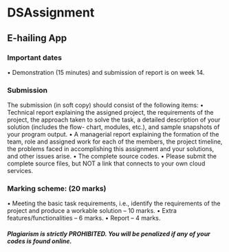 # DSAssignment
## E-hailing App

### Important dates
• Demonstration (15 minutes) and submission of report is on week 14.

### Submission
The submission (in soft copy) should consist of the following items:
• Technical report explaining the assigned project, the requirements of the project, the
  approach taken to solve the task, a detailed description of your solution (includes the flow-
  chart, modules, etc.), and sample snapshots of your program output.
• A managerial report explaining the formation of the team, role and assigned work for each
  of the members, the project timeline, the problems faced in accomplishing this assignment
  and your solutions, and other issues arise.
• The complete source codes.
• Please submit the complete source files, but NOT a link that connects to your own cloud
  services.
  
### Marking scheme: (20 marks)
• Meeting the basic task requirements, i.e., identify the requirements of the project and
  produce a workable solution – 10 marks.
• Extra features/functionalities – 6 marks.
• Report – 4 marks.

##### Plagiarism is strictly PROHIBITED. You will be penalized if any of your codes is found online.

